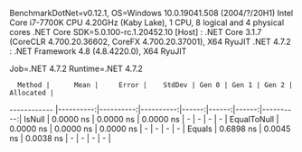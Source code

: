 
BenchmarkDotNet=v0.12.1, OS=Windows 10.0.19041.508 (2004/?/20H1)
Intel Core i7-7700K CPU 4.20GHz (Kaby Lake), 1 CPU, 8 logical and 4 physical cores
.NET Core SDK=5.0.100-rc.1.20452.10
  [Host]     : .NET Core 3.1.7 (CoreCLR 4.700.20.36602, CoreFX 4.700.20.37001), X64 RyuJIT
  .NET 4.7.2 : .NET Framework 4.8 (4.8.4220.0), X64 RyuJIT

Job=.NET 4.7.2  Runtime=.NET 4.7.2  

      Method |      Mean |     Error |    StdDev | Gen 0 | Gen 1 | Gen 2 | Allocated |
------------ |----------:|----------:|----------:|------:|------:|------:|----------:|
      IsNull | 0.0000 ns | 0.0000 ns | 0.0000 ns |     - |     - |     - |         - |
 EqualToNull | 0.0000 ns | 0.0000 ns | 0.0000 ns |     - |     - |     - |         - |
      Equals | 0.6898 ns | 0.0045 ns | 0.0038 ns |     - |     - |     - |         - |
